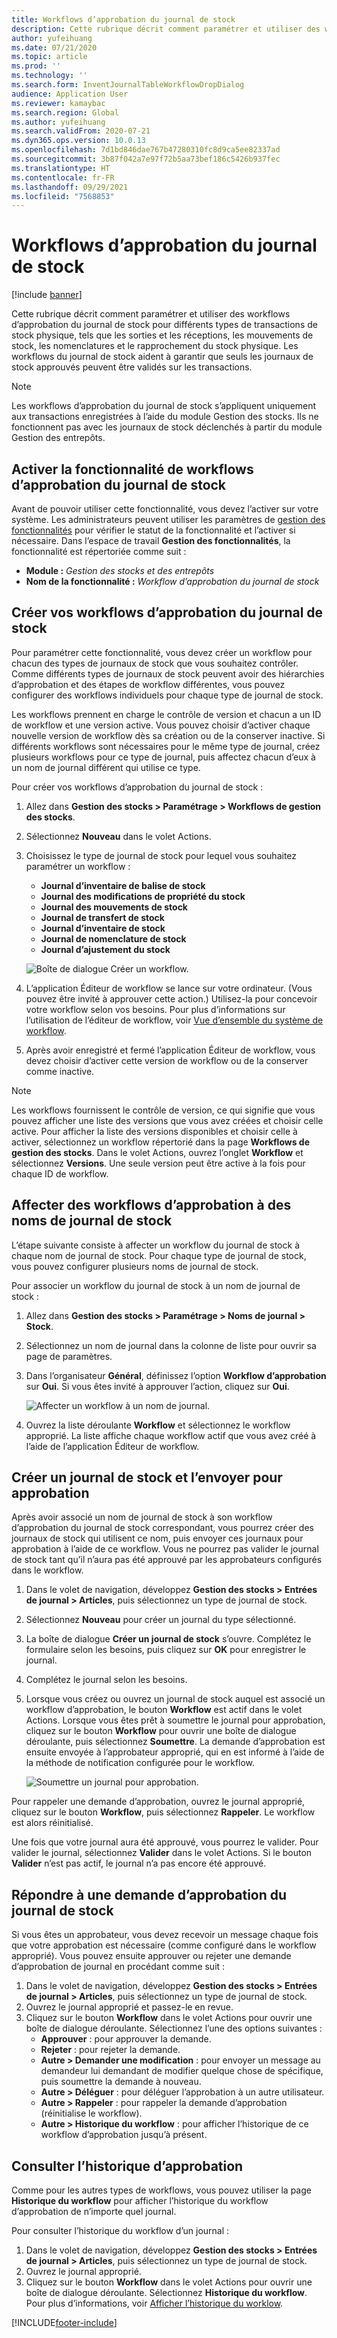 ```yaml
---
title: Workflows d’approbation du journal de stock
description: Cette rubrique décrit comment paramétrer et utiliser des workflows d’approbation du journal de stock pour différents types de transactions de stock physique. Les workflows du journal de stock aident à garantir que seuls les journaux de stock approuvés peuvent être validés sur les transactions.
author: yufeihuang
ms.date: 07/21/2020
ms.topic: article
ms.prod: ''
ms.technology: ''
ms.search.form: InventJournalTableWorkflowDropDialog
audience: Application User
ms.reviewer: kamaybac
ms.search.region: Global
ms.author: yufeihuang
ms.search.validFrom: 2020-07-21
ms.dyn365.ops.version: 10.0.13
ms.openlocfilehash: 7d1bd846dae767b47280310fc8d9ca5ee82337ad
ms.sourcegitcommit: 3b87f042a7e97f72b5aa73bef186c5426b937fec
ms.translationtype: HT
ms.contentlocale: fr-FR
ms.lasthandoff: 09/29/2021
ms.locfileid: "7568853"
---
```

# <a name="inventory-journal-approval-workflows"></a>Workflows d’approbation du journal de stock

[!include [banner](../includes/banner.md)]

Cette rubrique décrit comment paramétrer et utiliser des workflows d’approbation du journal de stock pour différents types de transactions de stock physique, tels que les sorties et les réceptions, les mouvements de stock, les nomenclatures et le rapprochement du stock physique. Les workflows du journal de stock aident à garantir que seuls les journaux de stock approuvés peuvent être validés sur les transactions.

> [!NOTE]
> Les workflows d’approbation du journal de stock s’appliquent uniquement aux transactions enregistrées à l’aide du module Gestion des stocks. Ils ne fonctionnent pas avec les journaux de stock déclenchés à partir du module Gestion des entrepôts.

## <a name="turn-on-the-inventory-journal-approval-workflows-feature"></a>Activer la fonctionnalité de workflows d’approbation du journal de stock

Avant de pouvoir utiliser cette fonctionnalité, vous devez l’activer sur votre système. Les administrateurs peuvent utiliser les paramètres de [gestion des fonctionnalités](../../fin-ops-core/fin-ops/get-started/feature-management/feature-management-overview.md) pour vérifier le statut de la fonctionnalité et l’activer si nécessaire. Dans l’espace de travail **Gestion des fonctionnalités**, la fonctionnalité est répertoriée comme suit :

- **Module :** *Gestion des stocks et des entrepôts*
- **Nom de la fonctionnalité :** *Workflow d’approbation du journal de stock*

## <a name="create-your-inventory-journal-approval-workflows"></a>Créer vos workflows d’approbation du journal de stock

Pour paramétrer cette fonctionnalité, vous devez créer un workflow pour chacun des types de journaux de stock que vous souhaitez contrôler. Comme différents types de journaux de stock peuvent avoir des hiérarchies d’approbation et des étapes de workflow différentes, vous pouvez configurer des workflows individuels pour chaque type de journal de stock.

Les workflows prennent en charge le contrôle de version et chacun a un ID de workflow et une version active. Vous pouvez choisir d’activer chaque nouvelle version de workflow dès sa création ou de la conserver inactive. Si différents workflows sont nécessaires pour le même type de journal, créez plusieurs workflows pour ce type de journal, puis affectez chacun d’eux à un nom de journal différent qui utilise ce type.

Pour créer vos workflows d’approbation du journal de stock :

1. Allez dans **Gestion des stocks \> Paramétrage \> Workflows de gestion des stocks**.
1. Sélectionnez **Nouveau** dans le volet Actions.
1. Choisissez le type de journal de stock pour lequel vous souhaitez paramétrer un workflow :
    - **Journal d’inventaire de balise de stock**
    - **Journal des modifications de propriété du stock**
    - **Journal des mouvements de stock**
    - **Journal de transfert de stock**
    - **Journal d’inventaire de stock**
    - **Journal de nomenclature de stock**
    - **Journal d’ajustement du stock**

    ![Boîte de dialogue Créer un workflow.](media/journal-workflow-create-workflow.png "Boîte de dialogue Créer un workflow")

1. L’application Éditeur de workflow se lance sur votre ordinateur. (Vous pouvez être invité à approuver cette action.) Utilisez-la pour concevoir votre workflow selon vos besoins. Pour plus d’informations sur l’utilisation de l’éditeur de workflow, voir [Vue d’ensemble du système de workflow](../../fin-ops-core/fin-ops/organization-administration/overview-workflow-system.md).
1. Après avoir enregistré et fermé l’application Éditeur de workflow, vous devez choisir d’activer cette version de workflow ou de la conserver comme inactive.

> [!NOTE]
> Les workflows fournissent le contrôle de version, ce qui signifie que vous pouvez afficher une liste des versions que vous avez créées et choisir celle active. Pour afficher la liste des versions disponibles et choisir celle à activer, sélectionnez un workflow répertorié dans la page **Workflows de gestion des stocks**. Dans le volet Actions, ouvrez l’onglet **Workflow** et sélectionnez **Versions**. Une seule version peut être active à la fois pour chaque ID de workflow.

## <a name="assign-approval-workflows-to-inventory-journal-names"></a>Affecter des workflows d’approbation à des noms de journal de stock

L’étape suivante consiste à affecter un workflow du journal de stock à chaque nom de journal de stock. Pour chaque type de journal de stock, vous pouvez configurer plusieurs noms de journal de stock.

Pour associer un workflow du journal de stock à un nom de journal de stock :

1. Allez dans **Gestion des stocks \> Paramétrage \> Noms de journal \> Stock**.
1. Sélectionnez un nom de journal dans la colonne de liste pour ouvrir sa page de paramètres.
1. Dans l’organisateur **Général**, définissez l’option **Workflow d’approbation** sur **Oui**. Si vous êtes invité à approuver l’action, cliquez sur **Oui**.

    ![Affecter un workflow à un nom de journal.](media/journal-workflow-journal-name.png "Affecter un workflow à un nom de journal")

1. Ouvrez la liste déroulante **Workflow** et sélectionnez le workflow approprié. La liste affiche chaque workflow actif que vous avez créé à l’aide de l’application Éditeur de workflow.

## <a name="create-an-inventory-journal-and-send-it-for-approval"></a>Créer un journal de stock et l’envoyer pour approbation

Après avoir associé un nom de journal de stock à son workflow d’approbation du journal de stock correspondant, vous pourrez créer des journaux de stock qui utilisent ce nom, puis envoyer ces journaux pour approbation à l’aide de ce workflow. Vous ne pourrez pas valider le journal de stock tant qu’il n’aura pas été approuvé par les approbateurs configurés dans le workflow.

1. Dans le volet de navigation, développez **Gestion des stocks \> Entrées de journal \> Articles**, puis sélectionnez un type de journal de stock.
1. Sélectionnez **Nouveau** pour créer un journal du type sélectionné.
1. La boîte de dialogue **Créer un journal de stock** s’ouvre. Complétez le formulaire selon les besoins, puis cliquez sur **OK** pour enregistrer le journal.
1. Complétez le journal selon les besoins.
1. Lorsque vous créez ou ouvrez un journal de stock auquel est associé un workflow d’approbation, le bouton **Workflow** est actif dans le volet Actions. Lorsque vous êtes prêt à soumettre le journal pour approbation, cliquez sur le bouton **Workflow** pour ouvrir une boîte de dialogue déroulante, puis sélectionnez **Soumettre**. La demande d’approbation est ensuite envoyée à l’approbateur approprié, qui en est informé à l’aide de la méthode de notification configurée pour le workflow.

    ![Soumettre un journal pour approbation.](media/journal-workflow-inventory-journal.png "Soumettre un journal pour approbation")

Pour rappeler une demande d’approbation, ouvrez le journal approprié, cliquez sur le bouton **Workflow**, puis sélectionnez **Rappeler**. Le workflow est alors réinitialisé.

Une fois que votre journal aura été approuvé, vous pourrez le valider. Pour valider le journal, sélectionnez **Valider** dans le volet Actions. Si le bouton **Valider** n’est pas actif, le journal n’a pas encore été approuvé.

## <a name="respond-to-an-inventory-journal-approval-request"></a>Répondre à une demande d’approbation du journal de stock

Si vous êtes un approbateur, vous devez recevoir un message chaque fois que votre approbation est nécessaire (comme configuré dans le workflow approprié). Vous pouvez ensuite approuver ou rejeter une demande d’approbation de journal en procédant comme suit :

1. Dans le volet de navigation, développez **Gestion des stocks \> Entrées de journal \> Articles**, puis sélectionnez un type de journal de stock.
1. Ouvrez le journal approprié et passez-le en revue.
1. Cliquez sur le bouton **Workflow** dans le volet Actions pour ouvrir une boîte de dialogue déroulante. Sélectionnez l’une des options suivantes :
    - **Approuver** : pour approuver la demande.
    - **Rejeter** : pour rejeter la demande.
    - **Autre \> Demander une modification** : pour envoyer un message au demandeur lui demandant de modifier quelque chose de spécifique, puis soumettre la demande à nouveau.
    - **Autre \> Déléguer** : pour déléguer l’approbation à un autre utilisateur.
    - **Autre \> Rappeler** : pour rappeler la demande d’approbation (réinitialise le workflow).
    - **Autre \> Historique du workflow** : pour afficher l’historique de ce workflow d’approbation jusqu’à présent.

## <a name="review-the-approval-history"></a>Consulter l’historique d’approbation

Comme pour les autres types de workflows, vous pouvez utiliser la page **Historique du workflow** pour afficher l’historique du workflow d’approbation de n’importe quel journal.

Pour consulter l’historique du workflow d’un journal :

1. Dans le volet de navigation, développez **Gestion des stocks \> Entrées de journal \> Articles**, puis sélectionnez un type de journal de stock.
1. Ouvrez le journal approprié.
1. Cliquez sur le bouton **Workflow** dans le volet Actions pour ouvrir une boîte de dialogue déroulante. Sélectionnez **Historique du workflow**. Pour plus d’informations, voir [Afficher l’historique du worklow](../../fin-ops-core/fin-ops/organization-administration/tasks/view-workflow-history.md).


[!INCLUDE[footer-include](../../includes/footer-banner.md)]